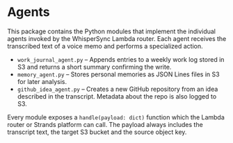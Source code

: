 # Agents

This package contains the Python modules that implement the individual
agents invoked by the WhisperSync Lambda router.  Each agent receives the
transcribed text of a voice memo and performs a specialized action.

- `work_journal_agent.py` – Appends entries to a weekly work log stored in
  S3 and returns a short summary confirming the write.
- `memory_agent.py` – Stores personal memories as JSON Lines files in S3
  for later analysis.
- `github_idea_agent.py` – Creates a new GitHub repository from an idea
  described in the transcript.  Metadata about the repo is also logged to
  S3.

Every module exposes a ``handle(payload: dict)`` function which the Lambda
router or Strands platform can call.  The payload always includes the
transcript text, the target S3 bucket and the source object key.
